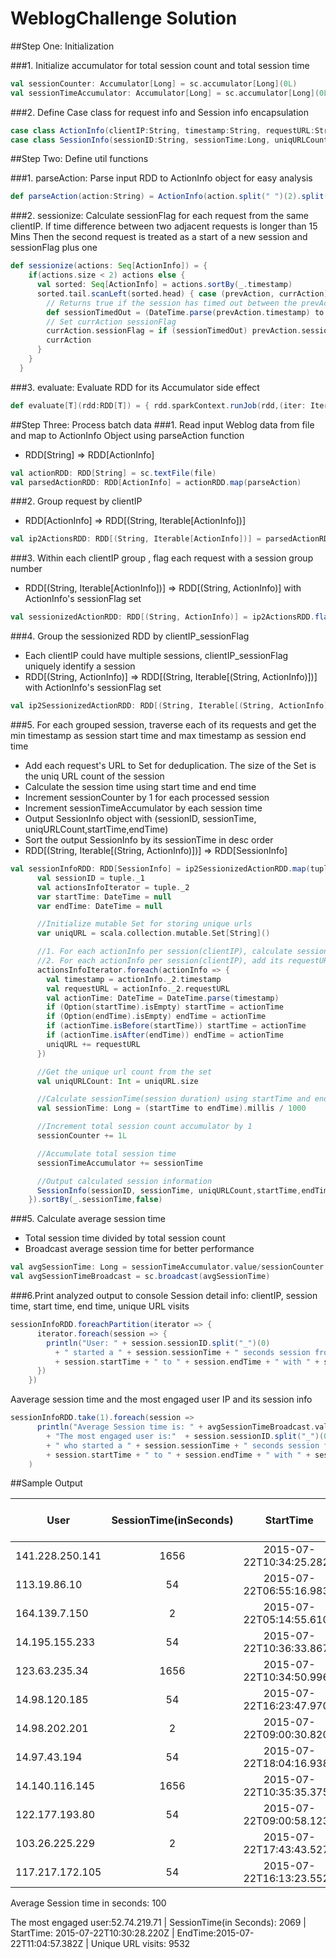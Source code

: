# WeblogChallenge Solution

##Step One: Initialization

###1. Initialize accumulator for total session count and total session time
```scala
val sessionCounter: Accumulator[Long] = sc.accumulator[Long](0L)
val sessionTimeAccumulator: Accumulator[Long] = sc.accumulator[Long](0L)
```
###2. Define Case class for request info and Session info encapsulation
```scala
case class ActionInfo(clientIP:String, timestamp:String, requestURL:String, var sessionFlag: Int) extends Serializable
case class SessionInfo(sessionID:String, sessionTime:Long, uniqURLCount:Int,startTime: DateTime,endTime: DateTime) extends Serializable
```

##Step Two: Define util functions

###1. parseAction: Parse input RDD to ActionInfo object for easy analysis
```scala
def parseAction(action:String) = ActionInfo(action.split(" ")(2).split(":")(0),action.split(" ")(0),action.split(" ")(12),0)
```

###2. sessionize: Calculate sessionFlag for each request from the same clientIP.
If time difference between two adjacent requests is longer than 15 Mins
Then the second request is treated as a start of a new session and sessionFlag plus one
```scala
def sessionize(actions: Seq[ActionInfo]) = {
    if(actions.size < 2) actions else {
      val sorted: Seq[ActionInfo] = actions.sortBy(_.timestamp)
      sorted.tail.scanLeft(sorted.head) { case (prevAction, currAction) =>
        // Returns true if the session has timed out between the prevAction and currAction
        def sessionTimedOut = (DateTime.parse(prevAction.timestamp) to DateTime.parse(currAction.timestamp)).millis >  Minutes(15).milliseconds
        // Set currAction sessionFlag
        currAction.sessionFlag = if (sessionTimedOut) prevAction.sessionFlag + 1 else prevAction.sessionFlag
        currAction
      }
    }
  }
```

###3. evaluate: Evaluate RDD for its Accumulator side effect
```scala
def evaluate[T](rdd:RDD[T]) = { rdd.sparkContext.runJob(rdd,(iter: Iterator[T]) =>  while(iter.hasNext) iter.next()) }
```

##Step Three: Process batch data
###1. Read input Weblog data from file and map to ActionInfo Object using parseAction function
*  RDD[String] => RDD[ActionInfo]
```scala
val actionRDD: RDD[String] = sc.textFile(file)
val parsedActionRDD: RDD[ActionInfo] = actionRDD.map(parseAction)
```

###2. Group request by clientIP 
*  RDD[ActionInfo] => RDD[(String, Iterable[ActionInfo])]
```scala
val ip2ActionsRDD: RDD[(String, Iterable[ActionInfo])] = parsedActionRDD.groupBy(_.clientIP)
```

###3. Within each clientIP group , flag each request with a session group number
*  RDD[(String, Iterable[ActionInfo])] => RDD[(String, ActionInfo)] with ActionInfo's sessionFlag set
```scala
val sessionizedActionRDD: RDD[(String, ActionInfo)] = ip2ActionsRDD.flatMapValues(iterable => sessionize(iterable.toSeq))
```

###4. Group the sessionized RDD by clientIP_sessionFlag
* Each clientIP could have multiple sessions, clientIP_sessionFlag uniquely identify a session
* RDD[(String, ActionInfo)] => RDD[(String, Iterable[(String, ActionInfo)])] with ActionInfo's sessionFlag set
```scala
val ip2SessionizedActionRDD: RDD[(String, Iterable[(String, ActionInfo)])] = sessionizedActionRDD.groupBy(tuple => tuple._1+"_"+tuple._2.sessionFlag.toString)
```

###5. For each grouped session, traverse each of its requests and get the min timestamp as session start time and max timestamp as session end time
*  Add each request's URL to Set for deduplication. The size of the Set is the uniq URL count of the session
*  Calculate the session time using start time and end time
*  Increment sessionCounter by 1 for each processed session
*  Increment sessionTimeAccumulator by each session time
*  Output SessionInfo object with (sessionID, sessionTime, uniqURLCount,startTime,endTime)
*  Sort the output SessionInfo by its sessionTime in desc order
*  RDD[(String, Iterable[(String, ActionInfo)])] => RDD[SessionInfo]
```scala
val sessionInfoRDD: RDD[SessionInfo] = ip2SessionizedActionRDD.map(tuple => {
      val sessionID = tuple._1
      val actionsInfoIterator = tuple._2
      var startTime: DateTime = null
      var endTime: DateTime = null

      //Initialize mutable Set for storing unique urls
      var uniqURL = scala.collection.mutable.Set[String]()

      //1. For each actionInfo per session(clientIP), calculate session's startTime, endTime
      //2. For each actionInfo per session(clientIP), add its requestURL to the above mutable Set for deduplication
      actionsInfoIterator.foreach(actionInfo => {
        val timestamp = actionInfo._2.timestamp
        val requestURL = actionInfo._2.requestURL
        val actionTime: DateTime = DateTime.parse(timestamp)
        if (Option(startTime).isEmpty) startTime = actionTime
        if (Option(endTime).isEmpty) endTime = actionTime
        if (actionTime.isBefore(startTime)) startTime = actionTime
        if (actionTime.isAfter(endTime)) endTime = actionTime
        uniqURL += requestURL
      })

      //Get the unique url count from the set
      val uniqURLCount: Int = uniqURL.size

      //Calculate sessionTime(session duration) using startTime and endTime in seconds
      val sessionTime: Long = (startTime to endTime).millis / 1000

      //Increment total session count accumulator by 1
      sessionCounter += 1L

      //Accumulate total session time
      sessionTimeAccumulator += sessionTime

      //Output calculated session information
      SessionInfo(sessionID, sessionTime, uniqURLCount,startTime,endTime )
    }).sortBy(_.sessionTime,false)
```

###5. Calculate average session time
* Total session time divided by total session count
* Broadcast average session time for better performance
```scala
val avgSessionTime: Long = sessionTimeAccumulator.value/sessionCounter.value
val avgSessionTimeBroadcast = sc.broadcast(avgSessionTime)
```

###6.Print analyzed output to console
Session detail info: clientIP, session time, start time, end time, unique URL visits
```scala
sessionInfoRDD.foreachPartition(iterator => {
      iterator.foreach(session => {
        println("User: " + session.sessionID.split("_")(0)
          + " started a " + session.sessionTime + " seconds session from "
          + session.startTime + " to " + session.endTime + " with " + session.uniqURLCount + " unique URL visits")
      })
    })
```
Aaverage session time and the most engaged user IP and its session info
```scala
sessionInfoRDD.take(1).foreach(session =>
      println("Average Session time is: " + avgSessionTimeBroadcast.value + " seconds! \n "
        + "The most engaged user is:"  + session.sessionID.split("_")(0)
        + " who started a " + session.sessionTime + " seconds session from "
        + session.startTime + " to " + session.endTime + " with " + session.uniqURLCount + " unique URL visits")
    )
```

##Sample Output

| User           | SessionTime(inSeconds)                    | StartTime           | EndTime           |Uniq URL Visits          |
| -------------- |:-----:| :-----------------------:| :---------------------: | --:|
| 141.228.250.141 | 1656 | 2015-07-22T10:34:25.282Z | 2015-07-22T11:02:01.575 | 54 |
| 113.19.86.10 | 54 | 2015-07-22T06:55:16.983Z | 2015-07-22T06:56:11.154Z | 2 |
| 164.139.7.150 | 2 | 2015-07-22T05:14:55.610Z | 2015-07-22T05:14:58.437Z | 2 |
| 14.195.155.233 | 54 | 2015-07-22T10:36:33.867Z | 2015-07-22T10:37:28.129Z | 4 |
| 123.63.235.34 | 1656 | 2015-07-22T10:34:50.996Z | 2015-07-22T11:02:27.115Z | 3 |
| 14.98.120.185 | 54 | 2015-07-22T16:23:47.970Z | 2015-07-22T16:24:42.354Z | 2 |
| 14.98.202.201 | 2 | 2015-07-22T09:00:30.820Z | 2015-07-22T09:00:32.982Z | 2
| 14.97.43.194 | 54 | 2015-07-22T18:04:16.938Z | 2015-07-22T18:05:10.965Z | 6
| 14.140.116.145 | 1656 | 2015-07-22T10:35:35.375Z | 2015-07-22T11:03:11.558Z | 17 |
| 122.177.193.80 | 54 | 2015-07-22T09:00:58.123Z | 2015-07-22T09:01:52.963Z | 6 |
| 103.26.225.229 | 2 | 2015-07-22T17:43:43.527Z | 2015-07-22T17:43:45.634Z | 2 |
| 117.217.172.105 | 54 | 2015-07-22T16:13:23.552Z | 2015-07-22T16:14:17.851Z | 2 |

Average Session time in seconds: 100  

The most engaged user:52.74.219.71 | 
SessionTime(in Seconds): 2069 | 
StartTime: 2015-07-22T10:30:28.220Z | 
EndTime:2015-07-22T11:04:57.382Z | 
Unique URL visits: 9532
